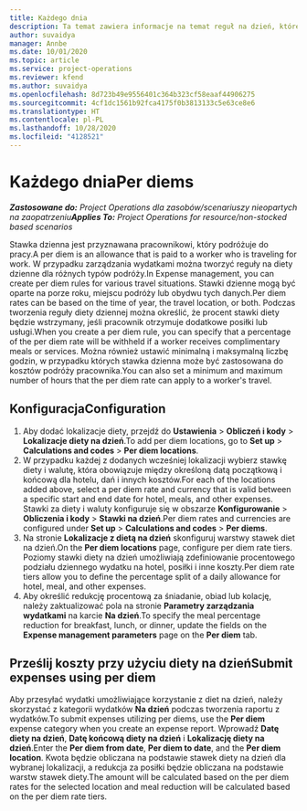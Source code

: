 ```yaml
---
title: Każdego dnia
description: Ta temat zawiera informacje na temat reguł na dzień, które są używane w zarządzaniu wydatkami.
author: suvaidya
manager: Annbe
ms.date: 10/01/2020
ms.topic: article
ms.service: project-operations
ms.reviewer: kfend
ms.author: suvaidya
ms.openlocfilehash: 8d723b49e9556401c364b323cf58eaaf44906275
ms.sourcegitcommit: 4cf1dc1561b92fca4175f0b3813133c5e63ce8e6
ms.translationtype: HT
ms.contentlocale: pl-PL
ms.lasthandoff: 10/28/2020
ms.locfileid: "4128521"
---
```

# <a name="per-diems"></a><span data-ttu-id="6cbb7-103">Każdego dnia</span><span class="sxs-lookup"><span data-stu-id="6cbb7-103">Per diems</span></span>

<span data-ttu-id="6cbb7-104">_**Zastosowane do:** Project Operations dla zasobów/scenariuszy nieopartych na zaopatrzeniu_</span><span class="sxs-lookup"><span data-stu-id="6cbb7-104">_**Applies To:** Project Operations for resource/non-stocked based scenarios_</span></span>


<span data-ttu-id="6cbb7-105">Stawka dzienna jest przyznawana pracownikowi, który podróżuje do pracy.</span><span class="sxs-lookup"><span data-stu-id="6cbb7-105">A per diem is an allowance that is paid to a worker who is traveling for work.</span></span> <span data-ttu-id="6cbb7-106">W przypadku zarządzania wydatkami można tworzyć reguły na diety dzienne dla różnych typów podróży.</span><span class="sxs-lookup"><span data-stu-id="6cbb7-106">In Expense management, you can create per diem rules for  various travel situations.</span></span> <span data-ttu-id="6cbb7-107">Stawki dzienne mogą być oparte na porze roku, miejscu podróży lub obydwu tych danych.</span><span class="sxs-lookup"><span data-stu-id="6cbb7-107">Per diem rates can be based on the time of year, the travel location, or both.</span></span> <span data-ttu-id="6cbb7-108">Podczas tworzenia reguły diety dziennej można określić, że procent stawki diety będzie wstrzymany, jeśli pracownik otrzymuje dodatkowe posiłki lub usługi.</span><span class="sxs-lookup"><span data-stu-id="6cbb7-108">When you create a per diem  rule, you can specify that a percentage of the per diem rate will be withheld if a worker receives complimentary meals or services.</span></span> <span data-ttu-id="6cbb7-109">Można również ustawić minimalną i maksymalną liczbę godzin, w przypadku których stawka dzienna może być zastosowana do kosztów podróży pracownika.</span><span class="sxs-lookup"><span data-stu-id="6cbb7-109">You can also set a minimum and maximum number of hours that the per diem rate can apply to a worker's travel.</span></span>

## <a name="configuration"></a><span data-ttu-id="6cbb7-110">Konfiguracja</span><span class="sxs-lookup"><span data-stu-id="6cbb7-110">Configuration</span></span> 

1. <span data-ttu-id="6cbb7-111">Aby dodać lokalizacje diety, przejdź do **Ustawienia** > **Obliczeń i kody** > **Lokalizacje diety na dzień**.</span><span class="sxs-lookup"><span data-stu-id="6cbb7-111">To add per diem locations, go to **Set up** > **Calculations and codes** > **Per diem locations**.</span></span>
2. <span data-ttu-id="6cbb7-112">W przypadku każdej z dodanych wcześniej lokalizacji wybierz stawkę diety i walutę, która obowiązuje między określoną datą początkową i końcową dla hotelu, dań i innych kosztów.</span><span class="sxs-lookup"><span data-stu-id="6cbb7-112">For each of the locations added above, select a per diem rate and currency that is valid between a specific start and end date for hotel, meals, and other expenses.</span></span> <span data-ttu-id="6cbb7-113">Stawki za diety i waluty konfiguruje się w obszarze **Konfigurowanie** > **Obliczenia i kody** > **Stawki na dzień**.</span><span class="sxs-lookup"><span data-stu-id="6cbb7-113">Per diem rates and currencies are configured under **Set up** > **Calculations and codes** > **Per diems**.</span></span>
3. <span data-ttu-id="6cbb7-114">Na stronie **Lokalizacje z dietą na dzień** skonfiguruj warstwy stawek diet na dzień.</span><span class="sxs-lookup"><span data-stu-id="6cbb7-114">On the **Per diem locations** page, configure per diem rate tiers.</span></span> <span data-ttu-id="6cbb7-115">Poziomy stawki diety na dzień umożliwiają zdefiniowanie procentowego podziału dziennego wydatku na hotel, posiłki i inne koszty.</span><span class="sxs-lookup"><span data-stu-id="6cbb7-115">Per diem rate tiers allow you to define the percentage split of a daily allowance for hotel, meal, and other expenses.</span></span> 
4. <span data-ttu-id="6cbb7-116">Aby określić redukcję procentową za śniadanie, obiad lub kolację, należy zaktualizować pola na stronie **Parametry zarządzania wydatkami** na karcie **Na dzień**.</span><span class="sxs-lookup"><span data-stu-id="6cbb7-116">To specify the meal percentage reduction for breakfast, lunch, or dinner, update the fields on the **Expense management parameters** page on the **Per diem** tab.</span></span> 
    
## <a name="submit-expenses-using-per-diem"></a><span data-ttu-id="6cbb7-117">Prześlij koszty przy użyciu diety na dzień</span><span class="sxs-lookup"><span data-stu-id="6cbb7-117">Submit expenses using per diem</span></span>
<span data-ttu-id="6cbb7-118">Aby przesyłać wydatki umożliwiające korzystanie z diet na dzień, należy skorzystać z kategorii wydatków **Na dzień** podczas tworzenia raportu z wydatków.</span><span class="sxs-lookup"><span data-stu-id="6cbb7-118">To submit expenses utilizing per diems, use the **Per diem** expense category when you create an expense report.</span></span> <span data-ttu-id="6cbb7-119">Wprowadź **Datę diety na dzień**, **Datę końcową diety na dzień** i **Lokalizację diety na dzień**.</span><span class="sxs-lookup"><span data-stu-id="6cbb7-119">Enter the **Per diem from date**, **Per diem to date**,  and the **Per diem location**.</span></span> <span data-ttu-id="6cbb7-120">Kwota będzie obliczana na podstawie stawek diety na dzień dla wybranej lokalizacji, a redukcja za posiłki będzie obliczana na podstawie warstw stawek diety.</span><span class="sxs-lookup"><span data-stu-id="6cbb7-120">The amount will be calculated based on the per diem rates for the selected location and meal reduction will be calculated based on the per diem rate tiers.</span></span>

